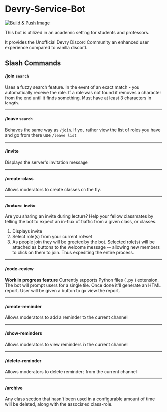 # Devry-Service-Bot
[![Build & Push Image](https://github.com/JBraunsmaJr/Devry-Service-Bot/actions/workflows/dotnet.yml/badge.svg)](https://github.com/JBraunsmaJr/Devry-Service-Bot/actions/workflows/dotnet.yml)

This bot is utilized in an academic setting for students and professors.

It provides the Unofficial Devry Discord Community an 
enhanced user experience compared to vanilla discord.


## Slash Commands

#### /join `search`
  
  Uses a fuzzy search feature. In the event of an exact match - you automatically receive the role.
  If a role was not found it removes a character from the end until it finds something. Must have 
  at least 3 characters in length.

----

#### /leave `search`
  
  Behaves the same way as `/join`. If you rather view the list of roles you have and go from there use 
  `/leave list`
  
----

#### /invite
  
  Displays the server's invitation message

----

#### /create-class
  
  Allows moderators to create classes on the fly.
  
----

#### /lecture-invite
   Are you sharing an invite during lecture? Help your fellow classmates by telling the bot to expect an in-flux of traffic from a given class, or classes.
   
   1. Displays invite
   2. Select role(s) from your current roleset
   3. As people join they will be greeted by the bot. Selected role(s) will be attached as buttons to the welcome message -- allowing new members to click on them to join. Thus expediting the entire process. 

----
#### /code-review

**Work in progress feature**
Currently supports Python files ( .py ) extension. The bot will prompt users for a single file. Once done it'll generate an HTML report. User will be given a button to go view the report.

----

#### /create-reminder
  
  Allows moderators to add a reminder to the current channel

----

#### /show-reminders
  
  Allows moderators to view reminders in the current channel
 
 ----
 
#### /delete-reminder
  
  Allows moderators to delete reminders from the current channel

----

#### /archive
  
  Any class section that hasn't been used in a configurable amount of time will be deleted, along with the associated class-role.

